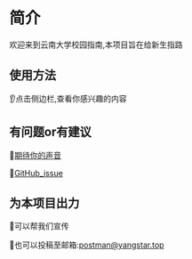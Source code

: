 
# 简介

欢迎来到云南大学校园指南,本项目旨在给新生指路

## 使用方法

:ear:点击侧边栏,查看你感兴趣的内容





## 有问题or有建议

:hamburger:[期待你的声音](https://support.qq.com/product/431685)

:dash:[GitHub_issue](https://github.com/yangstar23/Docusaurus_web/issues)

## 为本项目出力

:gift:可以帮我们宣传

:egg:也可以投稿至邮箱:postman@yangstar.top
